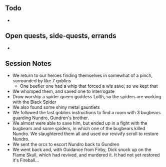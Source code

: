 ## Todo
- 
## Open quests, side-quests, errands
- 
## Session Notes
- We return to our heroes finding themselves in somewhat of a pinch, surrounded by like 7 goblins
	- One beefier one had a whip that forced a wis save, so we kept that
- We whomped them, and saved one to interrogate
- Drow worship a spider queen goddess Lolth, so the spiders are working with the Black Spider
- We also found some shiny metal gauntlets
- We followed the last goblins instructions to find a room with 3 bugbears guarding Nundro, Gundren's brother.
- We almost were able to save him, but ended up in a fight with the bugbears and some spiders, in which one of the bugbears killed Nundro. We slaughtered them all and used our revivify scroll to restore Nundro.
- We sent the orcs to escort Nundro back to Gundren
- We went back and, with Guidance from Firby, Dick snuck up on the Flame Skull, which had revived, and murdered it. It had not yet restored it's Fireball...